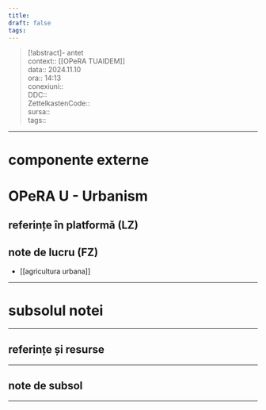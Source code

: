 ```yaml
---
title: 
draft: false
tags:
---
```

> [!abstract]- antet  
> context:: [[OPeRA TUAIDEM]]  
> data:: 2024.11.10  
> ora:: 14:13  
> conexiuni::  
> DDC::  
> ZettelkastenCode::  
> sursa::  
> tags::  


---

# componente externe  
  

# OPeRA U - Urbanism  
## referințe în platformă (LZ)

## note de lucru (FZ)
- [[agricultura urbana]]

  
---
# subsolul notei
---
## referințe și resurse


---
## note de subsol
---


